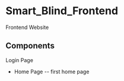 # Smart_Blind_Frontend

Frontend Website

## Components

Login Page

- Home Page
  -- first home page
